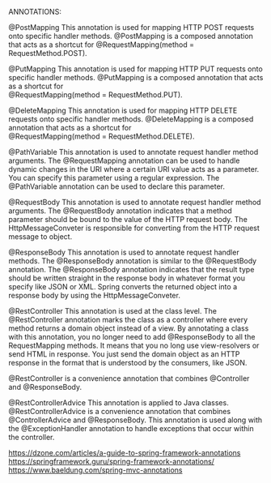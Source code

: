 ANNOTATIONS:

@PostMapping
This annotation is used for mapping HTTP POST requests onto specific handler methods. 
@PostMapping is a composed annotation that acts as a shortcut for 
@RequestMapping(method = RequestMethod.POST).

@PutMapping
This annotation is used for mapping HTTP PUT requests onto specific handler methods. 
@PutMapping is a composed annotation that acts as a shortcut for  
@RequestMapping(method = RequestMethod.PUT).

@DeleteMapping
This annotation is used for mapping HTTP DELETE requests onto specific handler methods. 
@DeleteMapping is a composed annotation that acts as a shortcut for  
@RequestMapping(method = RequestMethod.DELETE).

@PathVariable
This annotation is used to annotate request handler method arguments. 
The @RequestMapping annotation can be used to handle dynamic changes in the URI where a certain 
URI value acts as a parameter. You can specify this parameter using a regular expression. 
The @PathVariable annotation can be used to declare this parameter.

@RequestBody
This annotation is used to annotate request handler method arguments. 
The @RequestBody annotation indicates that a method parameter should be bound to the value of the HTTP request body. 
The HttpMessageConveter is responsible for converting from the HTTP request message to object.

@ResponseBody
This annotation is used to annotate request handler methods. 
The @ResponseBody annotation is similar to the @RequestBody annotation. 
The @ResponseBody annotation indicates that the result type should be written straight in the response body in 
whatever format you specify like JSON or XML. Spring converts the returned object into a response body by 
using the HttpMessageConveter.

@RestController
This annotation is used at the class level. The @RestController annotation marks the class as a controller where 
every method returns a domain object instead of a view. 
By annotating a class with this annotation, you no longer need to add @ResponseBody to all the RequestMapping methods. 
It means that you no long use view-resolvers or send HTML in response. 
You just send the domain object as an HTTP response in the format that is understood by the consumers, like JSON.

@RestController is a convenience annotation that combines @Controller and @ResponseBody.

@RestControllerAdvice
This annotation is applied to Java classes. @RestControllerAdvice is a convenience annotation that combines 
@ControllerAdvice and @ResponseBody. This annotation is used along with the 
@ExceptionHandler annotation to handle exceptions that occur within the controller.

https://dzone.com/articles/a-guide-to-spring-framework-annotations
https://springframework.guru/spring-framework-annotations/
https://www.baeldung.com/spring-mvc-annotations